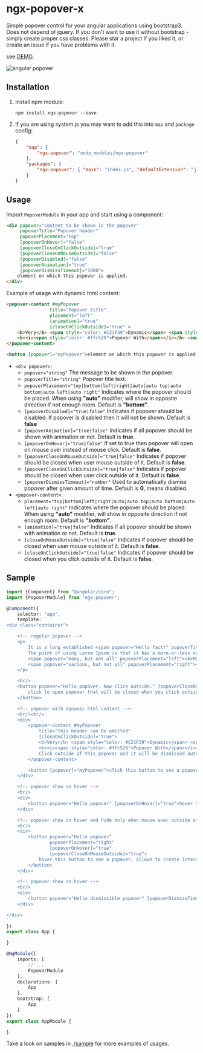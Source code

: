 # ngx-popover-x

Simple popover control for your angular applications using bootstrap3. Does not depend of jquery.
If you don't want to use it without bootstrap - simply create proper css classes. Please star a project if you liked it,
or create an issue if you have problems with it.

see [DEMO](http://plnkr.co/edit/tmGQ43m3OGhn8uoAYWua?p=preview).

![angular popover](https://raw.githubusercontent.com/yeppao/ngx-popover/master/resources/popover-example.png)

## Installation

1. Install npm module:
    
    `npm install ngx-popover --save`

2. If you are using system.js you may want to add this into `map` and `package` config:
    
    ```json
    {
        "map": {
            "ngx-popover": "node_modules/ngx-popover"
        },
        "packages": {
            "ngx-popover": { "main": "index.js", "defaultExtension": "js" }
        }
    }
    ```

## Usage

Import `PopoverModule` in your app and start using a component:

```html
<div popover="content to be shown in the popover"
     popoverTitle="Popover header"
     popoverPlacement="top"
     [popoverOnHover]="false"
     [popoverCloseOnClickOutside]="true"
     [popoverCloseOnMouseOutside]="false"
     [popoverDisabled]="false"
     [popoverAnimation]="true"
     [popoverDismissTimeout]="1000">
    element on which this popover is applied.
</div>
```

Example of usage with dynamic html content:

```html
<popover-content #myPopover 
                title="Popover title" 
                placement="left"
                [animation]="true" 
                [closeOnClickOutside]="true" >
    <b>Very</b> <span style="color: #C21F39">Dynamic</span> <span style="color: #00b3ee">Reusable</span>
    <b><i><span style="color: #ffc520">Popover With</span></i></b> <small>Html support</small>.
</popover-content>

<button [popover]="myPopover">element on which this popover is applied.</button>
```

* `<div popover>`:
    * `popover="string"` The message to be shown in the popover.
    * `popoverTitle="string"` Popover title text.
    * `popoverPlacement="top|bottom|left|right|auto|auto top|auto bottom|auto left|auto right"` Indicates where the popover should be placed. When using **"auto"** modifier, will show in opposite direction if not enough room. Default is **"bottom"**.
    * `[popoverDisabled]="true|false"` Indicates if popover should be disabled. If popover is disabled then it will not be shown. Default is **false**
    * `[popoverAnimation]="true|false"` Indicates if all popover should be shown with animation or not. Default is **true**.
    * `[popoverOnHover]="true|false"` If set to true then popover will open on mouse over instead of mouse click. Default is **false**.
    * `[popoverCloseOnMouseOutside]="true|false"` Indicates if popover should be closed when user mouse outside of it. Default is **false**.
    * `[popoverCloseOnClickOutside]="true|false"` Indicates if popover should be closed when user click outside of it. Default is **false**.
    * `[popoverDismissTimeout]="number"` Used to automatically dismiss popover after given amount of time. Default is **0**, means disabled.
* `<popover-content>`:
    * `placement="top|bottom|left|right|auto|auto top|auto bottom|auto left|auto right"` Indicates where the popover should be placed. When using **"auto"** modifier, will show in opposite direction if not enough room. Default is **"bottom"**.
    * `[animation]="true|false"` Indicates if all popover should be shown with animation or not. Default is **true**.
    * `[closeOnMouseOutside]="true|false"` Indicates if popover should be closed when user mouse outside of it. Default is **false**.
    * `[closeOnClickOutside]="true|false"` Indicates if popover should be closed when you click outside of it. Default is **false**.

## Sample

```typescript
import {Component} from "@angular/core";
import {PopoverModule} from "ngx-popover";

@Component({
    selector: "app",
    template: `
<div class="container">

    <!-- regular popover -->
    <p>
        It is a long established <span popover="Hello fact!" popoverTitle="Fact #1"><b>click this fact</b></span> that a reader will be distracted by the readable content of a page when looking at its layout.
        The point of using Lorem Ipsum is that it has a more-or-less normal distribution of letters, as opposed to using 'Content here, content here', making it look like readable English.
        <span popover="many, but not all" popoverPlacement="left"><b>Many desktop</b></span> publishing packages and web page editors now use Lorem Ipsum as their default model text, and a search for 'lorem ipsum' will uncover many web sites still in their infancy.
        <span popover="various, but not all" popoverPlacement="right"><b>Various versions</b></span> have evolved over the years, sometimes by accident, <span popover="another hint" popoverPlacement="top"><b>sometimes on purpose</b></span> (injected humour and the like)
    </p>

    <br/>
    <button popover="Hello popover. Now click outside." [popoverCloseOnClickOutside]="true">
        click to open popover that will be closed when you click outside of it.
    </button>

    <!-- popover with dynamic html content -->
    <br/><br/>
    <div>
        <popover-content #myPopover
            title="this header can be omitted"
            [closeOnClickOutside]="true">
            <b>Very</b> <span style="color: #C21F39">Dynamic</span> <span style="color: #00b3ee">Reusable</span>
            <b><i><span style="color: #ffc520">Popover With</span></i></b> <small>Html support</small>.
            Click outside of this popover and it will be dismissed automatically.
        </popover-content>

        <button [popover]="myPopover">click this button to see a popover</button>
    </div>

    <!-- popover show on hover -->
    <br/>
    <div>
        <button popover="Hello popover" [popoverOnHover]="true">hover this button to see a popover</button>
    </div>

    <!-- popover show on hover and hide only when mouse over outside of the popover -->
    <br/>
    <div>
        <button popover="Hello popover"
                popoverPlacement="right"
                [popoverOnHover]="true"
                [popoverCloseOnMouseOutside]="true">
            hover this button to see a popover, allows to create interactive popovers
        </button>
    </div>

    <!-- popover show on hover -->
    <br/>
    <div>
        <button popover="Hello dismissible popover" [popoverDismissTimeout]="2000">click to see this popover. This popover will be dismissed in two seconds</button>
    </div>

</div>
`
})
export class App {

}

@NgModule({
    imports: [
        // ...
        PopoverModule
    ],
    declarations: [
        App
    ],
    bootstrap: [
        App
    ]
})
export class AppModule {

}
```

Take a look on samples in [./sample](https://github.com/yeppao/ngx-popover/tree/master/sample) for more examples of
usages.
